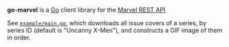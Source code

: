 **go-marvel** is a [Go](https://golang.org) client library for the [Marvel REST API](https://developer.marvel.com/)

See [`example/main.go`](https://github.com/ImJasonH/go-marvel/blob/master/example/main.go), which downloads all issue covers of a series, by series ID (default is "Uncanny X-Men"), and constructs a GIF image of them in order.
